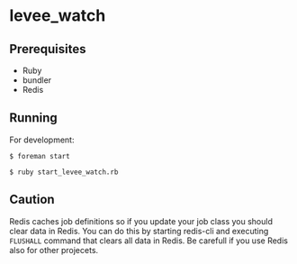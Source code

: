 # levee_watch

## Prerequisites

* Ruby
* bundler
* Redis

## Running

For development:

`$ foreman start`

`$ ruby start_levee_watch.rb`

## Caution

Redis caches job definitions so if you update your job class you should clear data in Redis. You can do this by starting redis-cli and executing `FLUSHALL` command that clears all data in Redis. Be carefull if you use Redis also for other projecets.
